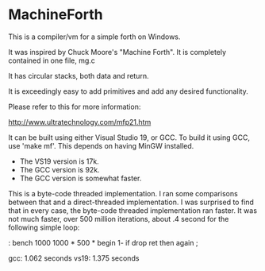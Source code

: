 # MachineForth
This is a compiler/vm for a simple forth on Windows.

It was inspired by Chuck Moore's "Machine Forth". It is completely contained in one file, mg.c

It has circular stacks, both data and return.

It is exceedingly easy to add primitives and add any desired functionality.

Please refer to this for more information:

http://www.ultratechnology.com/mfp21.htm

It can be built using either Visual Studio 19, or GCC. 
To build it using GCC, use 'make mf'. This depends on having MinGW installed.

- The VS19 version is 17k.
- The GCC version is 92k.
- The GCC version is somewhat faster.

This is a byte-code threaded implementation. I ran some comparisons between that and a direct-threaded 
implementation.  I was surprised to find that in every case, the byte-code threaded implementation ran 
faster.  It was not much faster, over 500 million iterations, about .4 second for the following simple loop:

: bench 1000 1000 * 500 * begin 1- if drop ret then again ;

gcc:  1.062 seconds
vs19: 1.375 seconds
